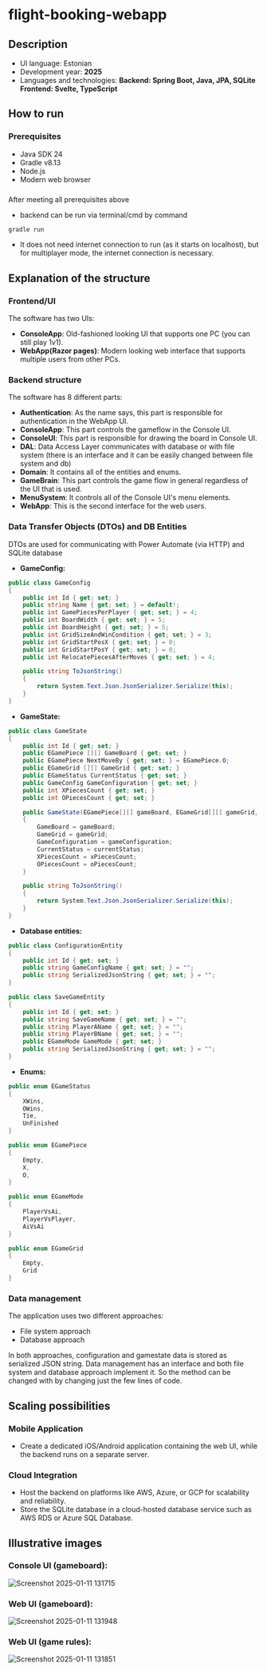 # flight-booking-webapp

## Description

* UI language: Estonian
* Development year: **2025**
* Languages and technologies: **Backend: Spring Boot, Java, JPA, SQLite Frontend: Svelte, TypeScript**

## How to run

### Prerequisites

* Java SDK 24
* Gradle v8.13
* Node.js 
* Modern web browser

### 

After meeting all prerequisites above
* backend can be run via terminal/cmd by command
```bash
gradle run
```
  
* It does not need internet connection to run (as it starts on localhost), but for multiplayer mode, the internet connection is necessary.



## Explanation of the structure

### Frontend/UI
The software has two UIs:
*  **ConsoleApp**: Old-fashioned looking UI that supports one PC (you can still play 1v1).
*  **WebApp(Razor pages)**:  Modern looking web interface that supports multiple users from other PCs.

### Backend structure
The software has 8 different parts:  
* **Authentication**: As the name says, this part is responsible for authentication in the WebApp UI.
* **ConsoleApp**: This part controls the gameflow in the Console UI.
* **ConsoleUI**: This part is responsible for drawing the board in Console UI.
* **DAL**: Data Access Layer communicates with database or with file system (there is an interface and it can be easily changed between file system and db)
* **Domain**: It contains all of the entities and enums.
* **GameBrain**: This part controls the game flow in general regardless of the UI that is used.
* **MenuSystem**: It controls all of the Console UI's menu elements.
* **WebApp**: This is the second interface for the web users.

### Data Transfer Objects (DTOs) and DB Entities
DTOs are used for communicating with Power Automate (via HTTP) and SQLite database

* **GameConfig:**

```csharp
public class GameConfig
{
    public int Id { get; set; }
    public string Name { get; set; } = default!;
    public int GamePiecesPerPlayer { get; set; } = 4;
    public int BoardWidth { get; set; } = 5;
    public int BoardHeight { get; set; } = 5;
    public int GridSizeAndWinCondition { get; set; } = 3;
    public int GridStartPosX { get; set; } = 0;
    public int GridStartPosY { get; set; } = 0;
    public int RelocatePiecesAfterMoves { get; set; } = 4;

    public string ToJsonString()
    {
        return System.Text.Json.JsonSerializer.Serialize(this);
    }
}   
```
  
* **GameState:**

```csharp
public class GameState
{ 
    public int Id { get; set; }
    public EGamePiece [][] GameBoard { get; set; }
    public EGamePiece NextMoveBy { get; set; } = EGamePiece.O;
    public EGameGrid [][] GameGrid { get; set; }
    public EGameStatus CurrentStatus { get; set; }
    public GameConfig GameConfiguration { get; set; }
    public int XPiecesCount { get; set; }
    public int OPiecesCount { get; set; }

    public GameState(EGamePiece[][] gameBoard, EGameGrid[][] gameGrid, GameConfig gameConfiguration, EGameStatus currentStatus, int xPiecesCount, int oPiecesCount)
    {
        GameBoard = gameBoard;
        GameGrid = gameGrid;
        GameConfiguration = gameConfiguration;
        CurrentStatus = currentStatus;
        XPiecesCount = xPiecesCount;
        OPiecesCount = oPiecesCount;
    }

    public string ToJsonString()
    {
        return System.Text.Json.JsonSerializer.Serialize(this);
    }
}
```

* **Database entities:**

```csharp
public class ConfigurationEntity
{
    public int Id { get; set; }
    public string GameConfigName { get; set; } = "";
    public string SerializedJsonString { get; set; } = "";
}

public class SaveGameEntity
{
    public int Id { get; set; }
    public string SaveGameName { get; set; } = "";
    public string PlayerAName { get; set; } = "";
    public string PlayerBName { get; set; } = "";
    public EGameMode GameMode { get; set; }
    public string SerializedJsonString { get; set; } = "";
}
```

* **Enums:**

```csharp
public enum EGameStatus
{
    XWins,
    OWins,
    Tie,
    UnFinished
}
```

```csharp
public enum EGamePiece
{
    Empty,
    X,
    O,
}
```

```csharp
public enum EGameMode
{
    PlayerVsAi,
    PlayerVsPlayer,
    AiVsAi
}
```

```csharp
public enum EGameGrid
{
    Empty,
    Grid
}
```

### Data management
The application uses two different approaches:  
* File system approach
* Database approach

In both approaches, configuration and gamestate data is stored as serialized JSON string. Data management has an interface and both file system and database approach implement it. So the method can be changed with by changing just the few lines of code.

## Scaling possibilities

### Mobile Application
* Create a dedicated iOS/Android application containing the web UI, while the backend runs on a separate server.

### Cloud Integration
* Host the backend on platforms like AWS, Azure, or GCP for scalability and reliability.
* Store the SQLite database in a cloud-hosted database service such as AWS RDS or Azure SQL Database.

## Illustrative images
### Console UI (gameboard):
![Screenshot 2025-01-11 131715](https://github.com/user-attachments/assets/6f876e79-1432-4158-87e9-b731acc44618)
### Web UI (gameboard):
![Screenshot 2025-01-11 131948](https://github.com/user-attachments/assets/2da6a125-d13e-4a65-a746-49d6112ee2a8)
### Web UI (game rules):
![Screenshot 2025-01-11 131851](https://github.com/user-attachments/assets/4970cb3a-94c7-4439-bcfb-8057b37077d2)


